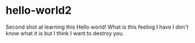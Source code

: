 # hello-world2
Second shot at learning this
Hello world!
What is this feeling I have I don't know what it is but I think I want to destroy you.
